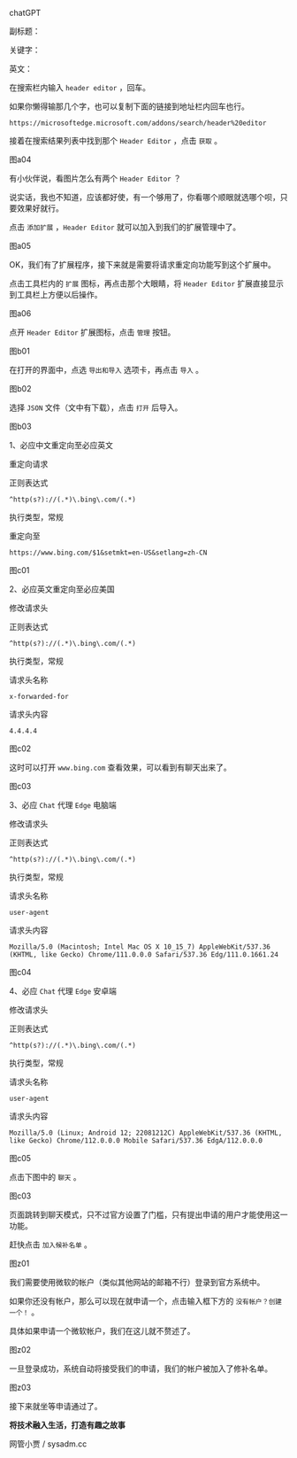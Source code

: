 chatGPT

副标题：

关键字：

英文：





在搜索栏内输入 `header editor` ，回车。

如果你懒得输那几个字，也可以复制下面的链接到地址栏内回车也行。

```
https://microsoftedge.microsoft.com/addons/search/header%20editor
```



接着在搜索结果列表中找到那个 `Header Editor` ，点击 `获取` 。

图a04



有小伙伴说，看图片怎么有两个 `Header Editor` ？

说实话，我也不知道，应该都好使，有一个够用了，你看哪个顺眼就选哪个呗，只要效果好就行。

点击 `添加扩展` ，`Header Editor` 就可以加入到我们的扩展管理中了。

图a05



OK，我们有了扩展程序，接下来就是需要将请求重定向功能写到这个扩展中。

点击工具栏内的 `扩展` 图标，再点击那个大眼睛，将 `Header Editor` 扩展直接显示到工具栏上方便以后操作。

图a06



点开 `Header Editor` 扩展图标，点击 `管理` 按钮。

图b01



在打开的界面中，点选 `导出和导入` 选项卡，再点击 `导入` 。

图b02



选择 `JSON` 文件（文中有下载），点击 `打开` 后导入。

图b03













1、必应中文重定向至必应英文

重定向请求

正则表达式

```
^http(s?)://(.*)\.bing\.com/(.*)
```

执行类型，常规

重定向至

```
https://www.bing.com/$1&setmkt=en-US&setlang=zh-CN
```

图c01





2、必应英文重定向至必应美国

修改请求头

正则表达式

```
^http(s?)://(.*)\.bing\.com/(.*)
```

执行类型，常规

请求头名称

```
x-forwarded-for
```

请求头内容

```
4.4.4.4
```

图c02



这时可以打开 `www.bing.com` 查看效果，可以看到有聊天出来了。

图c03



3、必应 `Chat` 代理 `Edge` 电脑端

修改请求头

正则表达式

```
^http(s?)://(.*)\.bing\.com/(.*)
```

执行类型，常规

请求头名称

```
user-agent
```

请求头内容

```
Mozilla/5.0 (Macintosh; Intel Mac OS X 10_15_7) AppleWebKit/537.36 (KHTML, like Gecko) Chrome/111.0.0.0 Safari/537.36 Edg/111.0.1661.24
```

图c04





4、必应 `Chat` 代理 `Edge` 安卓端

修改请求头

正则表达式

```
^http(s?)://(.*)\.bing\.com/(.*)
```

执行类型，常规

请求头名称

```
user-agent
```

请求头内容

```
Mozilla/5.0 (Linux; Android 12; 22081212C) AppleWebKit/537.36 (KHTML, like Gecko) Chrome/112.0.0.0 Mobile Safari/537.36 EdgA/112.0.0.0
```

图c05









点击下图中的 `聊天` 。

图c03



页面跳转到聊天模式，只不过官方设置了门槛，只有提出申请的用户才能使用这一功能。

赶快点击 `加入候补名单` 。

图z01



我们需要使用微软的帐户（类似其他网站的邮箱不行）登录到官方系统中。

如果你还没有帐户，那么可以现在就申请一个，点击输入框下方的 `没有帐户？创建一个！` 。

具体如果申请一个微软帐户，我们在这儿就不赘述了。

图z02



一旦登录成功，系统自动将接受我们的申请，我们的帐户被加入了修补名单。

图z03



接下来就坐等申请通过了。







**将技术融入生活，打造有趣之故事**

网管小贾 / sysadm.cc